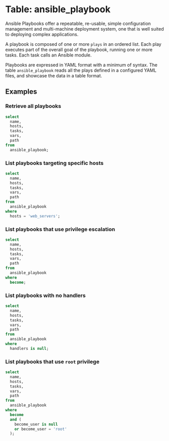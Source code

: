 # Table: ansible_playbook

Ansible Playbooks offer a repeatable, re-usable, simple configuration management and multi-machine deployment system, one that is well suited to deploying complex applications.

A playbook is composed of one or more `plays` in an ordered list. Each play executes part of the overall goal of the playbook, running one or more tasks. Each task calls an Ansible module.

Playbooks are expressed in YAML format with a minimum of syntax. The table `ansible_playbook` reads all the plays defined in a configured YAML files, and showcase the data in a table format.

## Examples

### Retrieve all playbooks

```sql
select
  name,
  hosts,
  tasks,
  vars,
  path
from
  ansible_playbook;
```

### List playbooks targeting specific hosts

```sql
select
  name,
  hosts,
  tasks,
  vars,
  path
from
  ansible_playbook
where
  hosts = 'web_servers';
```

### List playbooks that use privilege escalation

```sql
select
  name,
  hosts,
  tasks,
  vars,
  path
from
  ansible_playbook
where
  become;
```

### List playbooks with no handlers

```sql
select
  name,
  hosts,
  tasks,
  vars,
  path
from
  ansible_playbook
where
  handlers is null;
```

### List playbooks that use `root` privilege

```sql
select
  name,
  hosts,
  tasks,
  vars,
  path
from
  ansible_playbook
where
  become
  and (
    become_user is null
    or become_user = 'root'
  );
```
